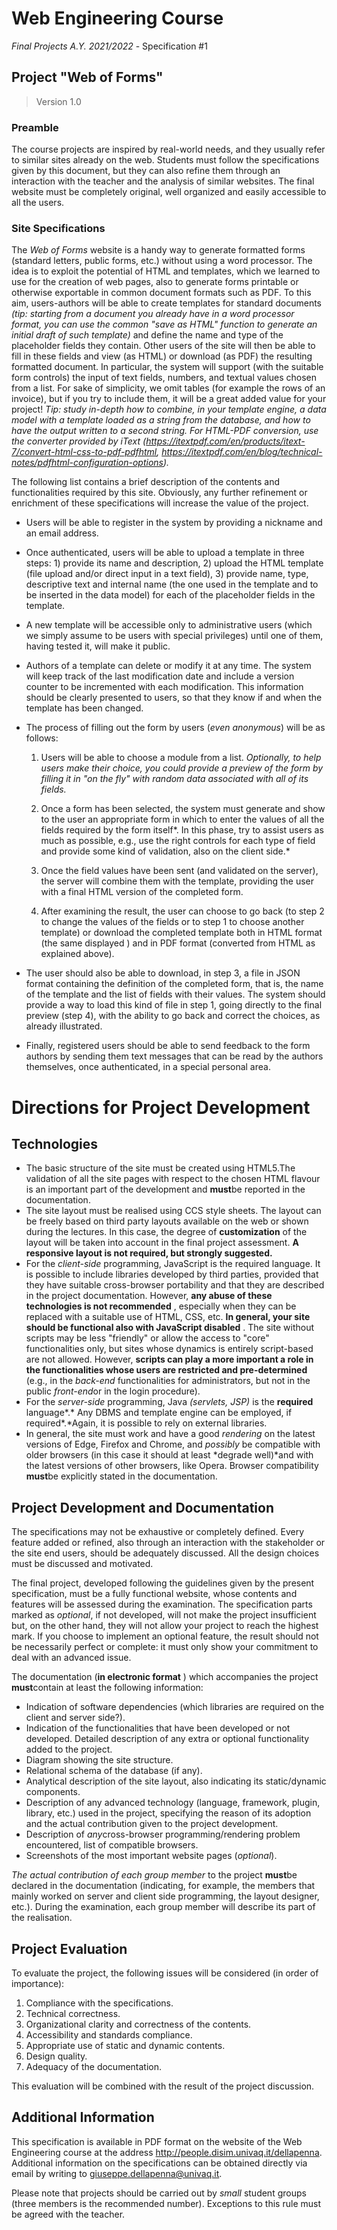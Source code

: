 # Web Engineering Course
*Final Projects A.Y. 2021/2022* - Specification #1

## Project "Web of Forms"

> Version 1.0

### Preamble

The course projects are inspired by real-world needs, and they usually refer to similar sites already on the web. Students must follow the specifications given by this document, but they can also refine them through an interaction with the teacher and the analysis of similar websites. The final website must be completely original, well organized and easily accessible to all the users.

### Site Specifications

The *Web of Forms* website is a handy way to generate formatted forms (standard letters, public forms, etc.) without using a word processor. The idea is to exploit the potential of HTML and templates, which we learned to use for the creation of web pages, also to generate forms printable or otherwise exportable in common document formats such as PDF. To this aim, users-authors will be able to create templates for standard documents *(tip: starting from a document you already have in a word processor format, you can use the common "save as HTML" function to generate an initial draft of such template)* and define the name and type of the placeholder fields they contain. Other users of the site will then be able to fill in these fields and view (as HTML) or download (as PDF) the resulting formatted document. In particular, the system will support (with the suitable form controls) the input of text fields, numbers, and textual values chosen from a list. For sake of simplicity, we omit tables (for example the rows of an invoice), but if you try to include them, it will be a great added value for your project! *Tip: study in-depth how to combine, in your template engine, a data model with a template loaded as a string from the database, and how to have the output written to a second string. For HTML-PDF conversion, use the converter provided by iText (https://itextpdf.com/en/products/itext-7/convert-html-css-to-pdf-pdfhtml, https://itextpdf.com/en/blog/technical-notes/pdfhtml-configuration-options).*

The following list contains a brief description of the contents and functionalities required by this site. Obviously, any further refinement or enrichment of these specifications will increase the value of the project.
* Users will be able to register in the system by providing a nickname and an email address.

* Once authenticated, users will be able to upload a template in three steps: 1) provide its name and description, 2) upload the HTML template (file upload and/or direct input in a text field), 3) provide name, type, descriptive text and internal name (the one used in the template and to be inserted in the data model) for each of the placeholder fields in the template.

* A new template will be accessible only to administrative users (which we simply assume to be users with special privileges) until one of them, having tested it, will make it public.

* Authors of a template can delete or modify it at any time. The system will keep track of the last modification date and include a version counter to be incremented with each modification. This information should be clearly presented to users, so that they know if and when the template has been changed.

* The process of filling out the form by users (*even anonymous*) will be as follows:

  1. Users will be able to choose a module from a list. *Optionally, to help users make their choice, you could provide a preview of the form by filling it in "on the fly" with random data associated with all of its fields.*

  2. Once a form has been selected, the system must generate and show to the user an appropriate form in which to enter the values of all the fields required by the form itself\*. In this phase, try to assist users as much as possible, e.g., use the right controls for each type of field and provide some kind of validation, also on the client side.\*

  3. Once the field values have been sent (and validated on the server), the server will combine them with the template, providing the user with a final HTML version of the completed form.

  4. After examining the result, the user can choose to go back (to step 2 to change the values of the fields or to step 1 to choose another template) or download the completed template both in HTML format (the same displayed ) and in PDF format (converted from HTML as explained above).

* The user should also be able to download, in step 3, a file in JSON format containing the definition of the completed form, that is, the name of the template and the list of fields with their values. The system should provide a way to load this kind of file in step 1, going directly to the final preview (step 4), with the ability to go back and correct the choices, as already illustrated.

* Finally, registered users should be able to send feedback to the form authors by sending them text messages that can be read by the authors themselves, once authenticated, in a special personal area.

# Directions for Project Development

## Technologies

* The basic structure of the site must be created using HTML5.The validation of all the site pages with respect to the chosen HTML flavour is an important part of the development and **must**be reported in the documentation.
* The site layout must be realised using CCS style sheets. The layout can be freely based on third party layouts available on the web or shown during the lectures. In this case, the degree of **customization** of the layout will be taken into account in the final project assessment. **A responsive layout is not required, but strongly suggested.**
* For the *client-side* programming, JavaScript is the required language. It is possible to include libraries developed by third parties, provided that they have suitable cross-browser portability and that they are described in the project documentation. However, **any abuse of these technologies is not recommended** , especially when they can be replaced with a suitable use of HTML, CSS, etc. **In general, your site should be functional also with JavaScript disabled** . The site without scripts may be less "friendly" or allow the access to "core" functionalities only, but sites whose dynamics is entirely script-based are not allowed. However, **scripts can play a more important a role in the functionalities whose users are restricted and pre-determined** (e.g., in the *back-end* functionalities for administrators, but not in the public *front-end*or in the login procedure).
* For the *server-side* programming, Java *(servlets, JSP)* is the **required** language\*.\* Any DBMS and template engine can be employed, if required\*.\*Again, it is possible to rely on external libraries.
* In general, the site must work and have a good *rendering* on the latest versions of Edge, Firefox and Chrome, and *possibly* be compatible with older browsers (in this case it should at least \*degrade well)\*and with the latest versions of other browsers, like Opera. Browser compatibility **must**be explicitly stated in the documentation.

## Project Development and Documentation

The specifications may not be exhaustive or completely defined. Every feature added or refined, also through an interaction with the stakeholder or the site end users, should be adequately discussed. All the design choices must be discussed and motivated.

The final project, developed following the guidelines given by the present specification, must be a fully functional website, whose contents and features will be assessed during the examination. The specification parts marked as *optional*, if not developed, will not make the project insufficient but, on the other hand, they will not allow your project to reach the highest mark. If you choose to implement an optional feature, the result should not be necessarily perfect or complete: it must only show your commitment to deal with an advanced issue.

The documentation (**in electronic format** ) which accompanies the project **must**contain at least the following information:

* Indication of software dependencies (which libraries are required on the client and server side?).
* Indication of the functionalities that have been developed or not developed. Detailed description of any extra or optional functionality added to the project.
* Diagram showing the site structure.
* Relational schema of the database (if any).
* Analytical description of the site layout, also indicating its static/dynamic components.
* Description of any advanced technology (language, framework, plugin, library, etc.) used in the project, specifying the reason of its adoption and the actual contribution given to the project development.
* Description of *any*cross-browser programming/rendering problem encountered, list of compatible browsers.
* Screenshots of the most important website pages (*optional*).

*The actual contribution of each group member* to the project **must**be declared in the documentation (indicating, for example, the members that mainly worked on server and client side programming, the layout designer, etc.). During the examination, each group member will describe its part of the realisation.

## Project Evaluation

To evaluate the project, the following issues will be considered (in order of importance):

1. Compliance with the specifications.
2. Technical correctness.
3. Organizational clarity and correctness of the contents.
4. Accessibility and standards compliance.
5. Appropriate use of static and dynamic contents.
6. Design quality.
7. Adequacy of the documentation.

This evaluation will be combined with the result of the project discussion.

## Additional Information

This specification is available in PDF format on the website of the Web Engineering course at the address http://people.disim.univaq.it/dellapenna. Additional information on the specifications can be obtained directly via email by writing to giuseppe.dellapenna@univaq.it.

Please note that projects should be carried out by *small* student groups (three members is the recommended number). Exceptions to this rule must be agreed with the teacher.

